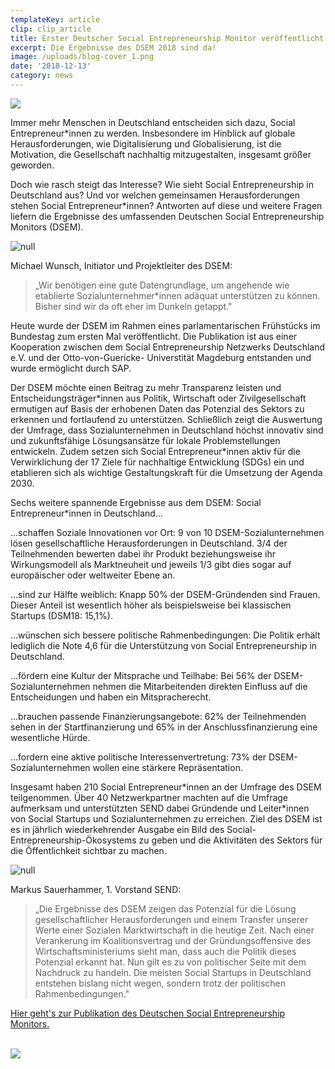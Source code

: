 ```yaml
---
templateKey: article
clip: clip_article
title: Erster Deutscher Social Entrepreneurship Monitor veröffentlicht
excerpt: Die Ergebnisse des DSEM 2018 sind da!
image: /uploads/blog-cover_1.png
date: '2018-12-13'
category: news
---
```

<a href="https://www.send-ev.de/uploads/dsem-2018_web.pdf"><img class="alignleft wp-image-22" src="/uploads/dsem-cover_1.png"/></a>

Immer mehr Menschen in Deutschland entscheiden sich dazu, Social Entrepreneur*innen zu werden. Insbesondere im Hinblick auf globale Herausforderungen, wie Digitalisierung und Globalisierung, ist die Motivation, die Gesellschaft nachhaltig mitzugestalten, insgesamt größer geworden.

Doch wie rasch steigt das Interesse? Wie sieht Social Entrepreneurship in Deutschland aus? Und vor welchen gemeinsamen Herausforderungen stehen Social Entrepreneur*innen? Antworten auf diese und weitere Fragen liefern die Ergebnisse des umfassenden Deutschen Social Entrepreneurship Monitors (DSEM).

![null](/uploads/michael-wunsch_1.png)

Michael Wunsch, Initiator und Projektleiter des DSEM: 

> „Wir benötigen eine gute Datengrundlage, um angehende wie etablierte Sozialunternehmer*innen adäquat unterstützen zu können. Bisher sind wir da oft eher im Dunkeln getappt."

Heute wurde der DSEM im Rahmen eines parlamentarischen Frühstücks im Bundestag zum ersten Mal veröffentlicht. Die Publikation ist aus einer Kooperation zwischen dem Social Entrepreneurship Netzwerks Deutschland e.V. und der Otto-von-Guericke- Universtität Magdeburg entstanden und wurde ermöglicht durch SAP.

Der DSEM möchte einen Beitrag zu mehr Transparenz leisten und Entscheidungsträger\*innen aus Politik, Wirtschaft oder Zivilgesellschaft ermutigen auf Basis der erhobenen Daten das Potenzial des Sektors zu erkennen und fortlaufend zu unterstützen. Schließlich zeigt die Auswertung der Umfrage, dass Sozialunternehmen in Deutschland höchst innovativ sind und zukunftsfähige Lösungsansätze für lokale Problemstellungen entwickeln. Zudem setzen sich Social Entrepreneur\*innen aktiv für die Verwirklichung der 17 Ziele für nachhaltige Entwicklung (SDGs) ein und etablieren sich als wichtige Gestaltungskraft für die Umsetzung der Agenda 2030.

Sechs weitere spannende Ergebnisse aus dem DSEM: Social Entrepreneur*innen in Deutschland...

...schaffen Soziale Innovationen vor Ort: 9 von 10 DSEM-Sozialunternehmen lösen gesellschaftliche Herausforderungen in Deutschland. 3/4 der Teilnehmenden bewerten dabei ihr Produkt beziehungsweise ihr Wirkungsmodell als Marktneuheit und jeweils 1/3 gibt dies sogar auf europäischer oder weltweiter Ebene an.

...sind zur Hälfte weiblich: Knapp 50% der DSEM-Gründenden sind Frauen. Dieser Anteil ist wesentlich höher als beispielsweise bei klassischen Startups (DSM18: 15,1%).

...wünschen sich bessere politische Rahmenbedingungen: Die Politik erhält lediglich die Note 4,6 für die Unterstützung von Social Entrepreneurship in Deutschland.

...fördern eine Kultur der Mitsprache und Teilhabe: Bei 56% der DSEM- Sozialunternehmen nehmen die Mitarbeitenden direkten Einfluss auf die Entscheidungen und haben ein Mitspracherecht.

...brauchen passende Finanzierungsangebote: 62% der Teilnehmenden sehen in der Startfinanzierung und 65% in der Anschlussfinanzierung eine wesentliche Hürde.

...fordern eine aktive politische Interessenvertretung: 73% der DSEM-Sozialunternehmen wollen eine stärkere Repräsentation.

Insgesamt haben 210 Social Entrepreneur\*innen an der Umfrage des DSEM teilgenommen. Über 40 Netzwerkpartner machten auf die Umfrage aufmerksam und unterstützten SEND dabei Gründende und Leiter\*innen von Social Startups und Sozialunternehmen zu erreichen. Ziel des DSEM ist es in jährlich wiederkehrender Ausgabe ein Bild des Social-Entrepreneurship-Ökosystems zu geben und die Aktivitäten des Sektors für die Öffentlichkeit sichtbar zu machen.

![null](/uploads/markus-sauerhammer_1.png)

Markus Sauerhammer, 1. Vorstand SEND: 

> „Die Ergebnisse des DSEM zeigen das Potenzial für die Lösung gesellschaftlicher Herausforderungen und einem Transfer unserer Werte einer Sozialen Marktwirtschaft in die heutige Zeit. Nach einer Verankerung im Koalitionsvertrag und der Gründungsoffensive des Wirtschaftsministeriums sieht man, dass auch die Politik dieses Potenzial erkannt hat. Nun gilt es zu von politischer Seite mit dem Nachdruck zu handeln. Die meisten Social Startups in Deutschland entstehen bislang nicht wegen, sondern trotz der politischen Rahmenbedingungen."

[Hier geht's zur Publikation des Deutschen Social Entrepreneurship Monitors.](https://www.send-ev.de/uploads/dsem-2018_web.pdf)

\
<a href="https://www.send-ev.de/uploads/dsem-2018_web.pdf"><img class="alignleft wp-image-22" src="/uploads/dsem-innen_1.png"/></a>

